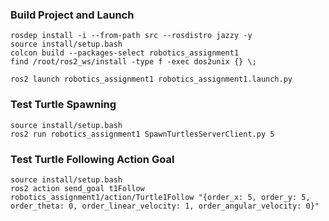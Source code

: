 ### Build Project and Launch
```
rosdep install -i --from-path src --rosdistro jazzy -y
source install/setup.bash
colcon build --packages-select robotics_assignment1
find /root/ros2_ws/install -type f -exec dos2unix {} \;

ros2 launch robotics_assignment1 robotics_assignment1.launch.py
```

### Test Turtle Spawning
```
source install/setup.bash
ros2 run robotics_assignment1 SpawnTurtlesServerClient.py 5
```

### Test Turtle Following Action Goal
```
source install/setup.bash
ros2 action send_goal t1Follow robotics_assignment1/action/Turtle1Follow "{order_x: 5, order_y: 5, order_theta: 0, order_linear_velocity: 1, order_angular_velocity: 0}"
```

